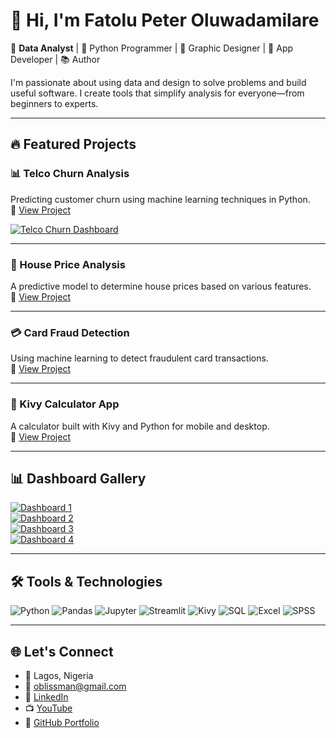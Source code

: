 # 👋 Hi, I'm Fatolu Peter Oluwadamilare

🎯 **Data Analyst** | 🐍 Python Programmer | 🎨 Graphic Designer | 📱 App Developer | 📚 Author

I'm passionate about using data and design to solve problems and build useful software. I create tools that simplify analysis for everyone—from beginners to experts.

---

## 🔥 Featured Projects

### 📊 Telco Churn Analysis  
Predicting customer churn using machine learning techniques in Python.  
🔗 [View Project](https://github.com/Fatolu-peter/telco-churn-analysis)

[![Telco Churn Dashboard](https://github.com/Fatolu-peter/telco-churn-analysis/blob/main/images/telco-demo.png)](https://github.com/Fatolu-peter/telco-churn-analysis)

---

### 🏡 House Price Analysis  
A predictive model to determine house prices based on various features.  
🔗 [View Project](https://github.com/Fatolu-peter/house-price-analysis)

---

### 💳 Card Fraud Detection  
Using machine learning to detect fraudulent card transactions.  
🔗 [View Project](https://github.com/Fatolu-peter/-edit-card-fraud-detection)

---

### 🧮 Kivy Calculator App  
A calculator built with Kivy and Python for mobile and desktop.  
🔗 [View Project](https://github.com/Fatolu-peter/kivy-calculator-app)

---

## 📊 Dashboard Gallery

[![Dashboard 1](https://drive.google.com/uc?export=view&id=1Q2z-KqA18c4uMs2kDVswNm4HncwZPJTH)](https://drive.google.com/file/d/1Q2z-KqA18c4uMs2kDVswNm4HncwZPJTH/view)  
[![Dashboard 2](https://drive.google.com/uc?export=view&id=1DO-cMSJl3leIuA2EQMiJoIUD5_hDVaWS)](https://drive.google.com/file/d/1DO-cMSJl3leIuA2EQMiJoIUD5_hDVaWS/view)  
[![Dashboard 3](https://drive.google.com/uc?export=view&id=1MoII0Byt0-Jt4nJt-T6KeyWmkSoK2HaQ)](https://drive.google.com/file/d/1MoII0Byt0-Jt4nJt-T6KeyWmkSoK2HaQ/view)  
[![Dashboard 4](https://drive.google.com/uc?export=view&id=1D1cnMFOU2kXy9cZiI9EX7No80VxZyxL8)](https://drive.google.com/file/d/1D1cnMFOU2kXy9cZiI9EX7No80VxZyxL8/view)

---

## 🛠️ Tools & Technologies

![Python](https://img.shields.io/badge/-Python-3776AB?logo=python&logoColor=white&style=flat)
![Pandas](https://img.shields.io/badge/-Pandas-150458?logo=pandas&logoColor=white&style=flat)
![Jupyter](https://img.shields.io/badge/-Jupyter-F37626?logo=jupyter&logoColor=white&style=flat)
![Streamlit](https://img.shields.io/badge/-Streamlit-FF4B4B?logo=streamlit&logoColor=white&style=flat)
![Kivy](https://img.shields.io/badge/-Kivy-FFDD00?logo=python&logoColor=black&style=flat)
![SQL](https://img.shields.io/badge/-SQL-4479A1?logo=mysql&logoColor=white&style=flat)
![Excel](https://img.shields.io/badge/-Excel-217346?logo=microsoft-excel&logoColor=white&style=flat)
![SPSS](https://img.shields.io/badge/-SPSS-0033A0?style=flat)

---

## 🌐 Let's Connect

- 📍 Lagos, Nigeria  
- 📧 [oblissman@gmail.com](mailto:oblissman@gmail.com)  
- 🔗 [LinkedIn](https://www.linkedin.com/in/fatolu-peter)  
- 📺 [YouTube](https://youtube.com/Fatolu-peter)  
- 💼 [GitHub Portfolio](https://github.com/Fatolu-peter)
